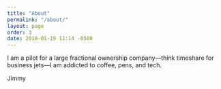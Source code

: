 ```yaml
---
title: "About"
permalink: "/about/"
layout: page
order: 3
date: 2018-01-19 11:14 -0500
---
```

I am a pilot for a large fractional ownership company—think timeshare for business jets—I am addicted to coffee, pens, and tech. 

Jimmy
[](jimmy@jmreekes.com)
